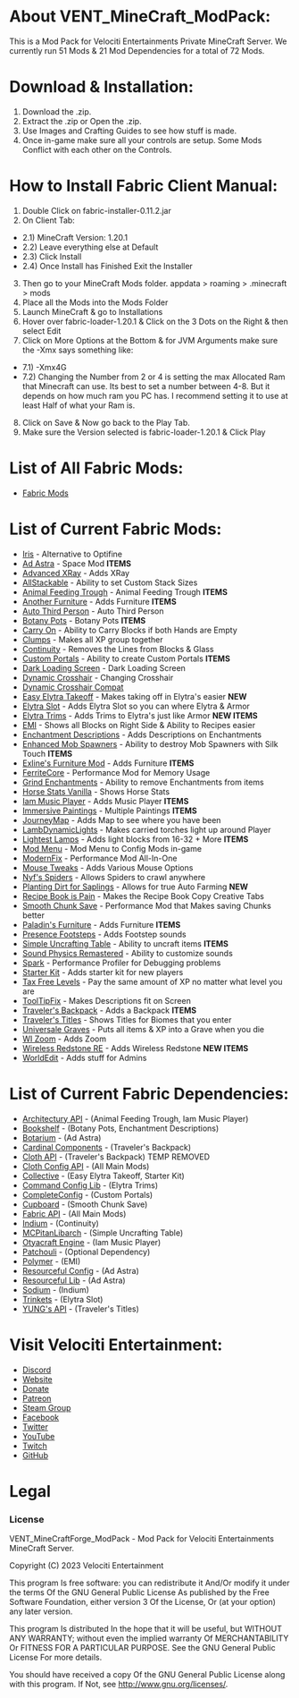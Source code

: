 # About VENT_MineCraft_ModPack:
This is a Mod Pack for Velociti Entertainments Private MineCraft Server. We currently run 51 Mods & 21 Mod Dependencies for a total of 72 Mods.

# Download & Installation:
1) Download the .zip.
2) Extract the .zip or Open the .zip.
3) Use Images and Crafting Guides to see how stuff is made.
4) Once in-game make sure all your controls are setup. Some Mods Conflict with each other on the Controls.

# How to Install Fabric Client Manual:
1) Double Click on fabric-installer-0.11.2.jar
2) On Client Tab:
- 2.1) MineCraft Version: 1.20.1
- 2.2) Leave everything else at Default
- 2.3) Click Install
- 2.4) Once Install has Finished Exit the Installer
3) Then go to your MineCraft Mods folder. appdata > roaming > .minecraft > mods
4) Place all the Mods into the Mods Folder
5) Launch MineCraft & go to Installations
6) Hover over fabric-loader-1.20.1 & Click on the 3 Dots on the Right & then select Edit
7) Click on More Options at the Bottom & for JVM Arguments make sure the -Xmx says something like:
- 7.1) -Xmx4G
- 7.2) Changing the Number from 2 or 4 is setting the max Allocated Ram that Minecraft can use. Its best to set a number between 4-8. But it depends on how much ram you PC has. I recommend setting it to use at least Half of what your Ram is.
8) Click on Save & Now go back to the Play Tab.
9) Make sure the Version selected is fabric-loader-1.20.1 & Click Play

# List of All Fabric Mods:
* [Fabric Mods]( https://gist.github.com/John-Paul-R/6819feb2f2f794df06ae678878cddaf3 )

# List of Current Fabric Mods:
* [Iris]( https://irisshaders.dev ) - Alternative to Optifine
* [Ad Astra]( https://www.curseforge.com/minecraft/mc-mods/ad-astra ) - Space Mod **ITEMS**
* [Advanced XRay]( https://www.curseforge.com/minecraft/mc-mods/advanced-xray-fabric-edition ) - Adds XRay
* [AllStackable]( https://www.curseforge.com/minecraft/mc-mods/all-stackable ) - Ability to set Custom Stack Sizes
* [Animal Feeding Trough]( https://www.curseforge.com/minecraft/mc-mods/animal-feeding-trough ) - Animal Feeding Trough **ITEMS**
* [Another Furniture]( https://www.curseforge.com/minecraft/mc-mods/another-furniture ) - Adds Furniture **ITEMS**
* [Auto Third Person]( https://www.curseforge.com/minecraft/mc-mods/auto-third-person ) - Auto Third Person
* [Botany Pots]( https://www.curseforge.com/minecraft/mc-mods/botany-pots ) - Botany Pots **ITEMS**
* [Carry On]( https://www.curseforge.com/minecraft/mc-mods/carry-on ) - Ability to Carry Blocks if both Hands are Empty
* [Clumps]( https://www.curseforge.com/minecraft/mc-mods/clumps ) - Makes all XP group together
* [Continuity]( https://www.curseforge.com/minecraft/mc-mods/continuity ) - Removes the Lines from Blocks & Glass
* [Custom Portals]( https://www.curseforge.com/minecraft/mc-mods/custom-portals ) - Ability to create Custom Portals **ITEMS**
* [Dark Loading Screen]( https://www.curseforge.com/minecraft/mc-mods/dark-loading-screen ) - Dark Loading Screen
* [Dynamic Crosshair]( https://www.curseforge.com/minecraft/mc-mods/dynamic-crosshair ) - Changing Crosshair
* [Dynamic Crosshair Compat]( https://www.curseforge.com/minecraft/mc-mods/dynamic-crosshair-compat )
* [Easy Elytra Takeoff]( https://www.curseforge.com/minecraft/mc-mods/easy-elytra-takeoff ) - Makes taking off in Elytra's easier **NEW**
* [Elytra Slot]( https://www.curseforge.com/minecraft/mc-mods/elytra-slot ) - Adds Elytra Slot so you can where Elytra & Armor
* [Elytra Trims]( https://www.curseforge.com/minecraft/mc-mods/elytra-trims ) - Adds Trims to Elytra's just like Armor **NEW ITEMS**
* [EMI]( https://www.curseforge.com/minecraft/mc-mods/emi ) - Shows all Blocks on Right Side & Ability to Recipes easier
* [Enchantment Descriptions]( https://www.curseforge.com/minecraft/mc-mods/enchantment-descriptions ) - Adds Descriptions on Enchantments
* [Enhanced Mob Spawners]( https://www.curseforge.com/minecraft/mc-mods/enhanced-mob-spawners ) - Ability to destroy Mob Spawners with Silk Touch **ITEMS**
* [Exline's Furniture Mod]( https://www.curseforge.com/minecraft/mc-mods/exlines-furniture ) - Adds Furniture **ITEMS**
* [FerriteCore]( https://www.curseforge.com/minecraft/mc-mods/ferritecore-fabric ) - Performance Mod for Memory Usage
* [Grind Enchantments]( https://www.curseforge.com/minecraft/mc-mods/grind-enchantments ) - Ability to remove Enchantments from items
* [Horse Stats Vanilla]( https://www.curseforge.com/minecraft/mc-mods/horsestatsvanilla ) - Shows Horse Stats
* [Iam Music Player]( https://www.curseforge.com/minecraft/mc-mods/iammusicplayer ) - Adds Music Player **ITEMS**
* [Immersive Paintings]( https://www.curseforge.com/minecraft/mc-mods/immersive-paintings ) - Multiple Paintings **ITEMS**
* [JourneyMap]( https://www.curseforge.com/minecraft/mc-mods/journeymap ) - Adds Map to see where you have been
* [LambDynamicLights]( https://www.curseforge.com/minecraft/mc-mods/lambdynamiclights ) - Makes carried torches light up around Player
* [Lightest Lamps]( https://www.curseforge.com/minecraft/mc-mods/lightest-lamps-fabric ) - Adds light blocks from 16-32 + More **ITEMS**
* [Mod Menu]( https://modrinth.com/mod/modmenu ) - Mod Menu to Config Mods in-game
* [ModernFix]( https://www.curseforge.com/minecraft/mc-mods/modernfix ) - Performance Mod All-In-One
* [Mouse Tweaks]( https://www.curseforge.com/minecraft/mc-mods/mouse-tweaks ) - Adds Various Mouse Options
* [Nyf's Spiders]( https://www.curseforge.com/minecraft/mc-mods/nyfs-spiders ) - Allows Spiders to crawl anywhere
* [Planting Dirt for Saplings]( https://www.curseforge.com/minecraft/mc-mods/planting-dirt-for-saplings ) - Allows for true Auto Farming **NEW**
* [Recipe Book is Pain]( https://www.curseforge.com/minecraft/mc-mods/recipe-book-is-pain ) - Makes the Recipe Book Copy Creative Tabs
* [Smooth Chunk Save]( https://www.curseforge.com/minecraft/mc-mods/smooth-chunk-save ) - Performance Mod that Makes saving Chunks better
* [Paladin's Furniture]( https://www.curseforge.com/minecraft/mc-mods/paladins-furniture ) - Adds Furniture **ITEMS**
* [Presence Footsteps]( https://www.curseforge.com/minecraft/mc-mods/presence-footsteps ) - Adds Footstep sounds
* [Simple Uncrafting Table]( https://www.curseforge.com/minecraft/mc-mods/simple-uncrafting-table-fabric ) - Ability to uncraft items **ITEMS**
* [Sound Physics Remastered]( https://www.curseforge.com/minecraft/mc-mods/sound-physics-remastered ) - Ability to customize sounds
* [Spark]( https://www.curseforge.com/minecraft/mc-mods/spark ) - Performance Profiler for Debugging problems
* [Starter Kit]( https://www.curseforge.com/minecraft/mc-mods/starter-kit ) - Adds starter kit for new players
* [Tax Free Levels]( https://www.curseforge.com/minecraft/mc-mods/tax-free-levels ) - Pay the same amount of XP no matter what level you are
* [ToolTipFix]( https://www.curseforge.com/minecraft/mc-mods/tooltipfix ) - Makes Descriptions fit on Screen
* [Traveler's Backpack]( https://www.curseforge.com/minecraft/mc-mods/travelers-backpack-fabric ) - Adds a Backpack **ITEMS**
* [Traveler's Titles]( https://www.curseforge.com/minecraft/mc-mods/travelers-titles-fabric ) - Shows Titles for Biomes that you enter
* [Universale Graves]( https://www.curseforge.com/minecraft/mc-mods/universal-graves ) - Puts all items & XP into a Grave when you die
* [WI Zoom]( https://www.curseforge.com/minecraft/mc-mods/wi-zoom ) - Adds Zoom
* [Wireless Redstone RE]( https://www.curseforge.com/minecraft/mc-mods/wirelessredstone ) - Adds Wireless Redstone **NEW ITEMS**
* [WorldEdit]( https://www.curseforge.com/minecraft/mc-mods/worldedit ) - Adds stuff for Admins

# List of Current Fabric Dependencies:
* [Architectury API]( https://www.curseforge.com/minecraft/mc-mods/architectury-api ) - (Animal Feeding Trough, Iam Music Player)
* [Bookshelf]( https://www.curseforge.com/minecraft/mc-mods/bookshelf ) - (Botany Pots, Enchantment Descriptions)
* [Botarium]( https://www.curseforge.com/minecraft/mc-mods/botarium ) - (Ad Astra)
* [Cardinal Components]( https://www.curseforge.com/minecraft/mc-mods/cardinal-components ) - (Traveler's Backpack)
* [Cloth API]( https://www.curseforge.com/minecraft/mc-mods/cloth-api ) - (Traveler's Backpack) TEMP REMOVED
* [Cloth Config API]( https://www.curseforge.com/minecraft/mc-mods/cloth-config ) - (All Main Mods)
* [Collective]( https://www.curseforge.com/minecraft/mc-mods/collective ) - (Easy Elytra Takeoff, Starter Kit)
* [Command Config Lib]( https://modrinth.com/mod/command-config ) - (Elytra Trims)
* [CompleteConfig]( https://www.curseforge.com/minecraft/mc-mods/completeconfig ) - (Custom Portals)
* [Cupboard]( https://www.curseforge.com/minecraft/mc-mods/cupboard ) - (Smooth Chunk Save)
* [Fabric API]( https://www.curseforge.com/minecraft/mc-mods/fabric-api ) - (All Main Mods)
* [Indium]( https://www.curseforge.com/minecraft/mc-mods/indium ) - (Continuity)
* [MCPitanLibarch]( https://www.curseforge.com/minecraft/mc-mods/mcpitanlibarch ) - (Simple Uncrafting Table)
* [Otyacraft Engine]( https://www.curseforge.com/minecraft/mc-mods/otyacraft-engine ) - (Iam Music Player)
* [Patchouli]( https://www.curseforge.com/minecraft/mc-mods/patchouli-fabric ) - (Optional Dependency)
* [Polymer]( https://www.curseforge.com/minecraft/mc-mods/polymer ) - (EMI)
* [Resourceful Config]( https://www.curseforge.com/minecraft/mc-mods/resourceful-config ) - (Ad Astra)
* [Resourceful Lib]( https://www.curseforge.com/minecraft/mc-mods/resourceful-lib ) - (Ad Astra)
* [Sodium]( https://www.curseforge.com/minecraft/mc-mods/sodium ) - (Indium)
* [Trinkets]( https://www.curseforge.com/minecraft/mc-mods/trinkets ) - (Elytra Slot)
* [YUNG's API]( https://www.curseforge.com/minecraft/mc-mods/yungs-api-fabric ) - (Traveler's Titles)

# Visit Velociti Entertainment:
* [Discord]( https://discord.velocitientertainment.com )
* [Website]( https://velocitientertainment.com )
* [Donate]( https://donate.velocitientertainment.com )
* [Patreon]( https://www.patreon.com/VelocitiEntertainment?fan_landing=true )
* [Steam Group]( https://steamcommunity.com/groups/velocitientertainment )
* [Facebook]( https://facebook.com/VelocitiEntertainment )
* [Twitter]( https://twitter.com/VelocitiEnt )
* [YouTube]( https://youtube.com/user/HumanTree92 )
* [Twitch]( https://twitch.tv/humantree92 )
* [GitHub]( https://github.com/HumanTree92 )

# Legal
### License
VENT_MineCraftForge_ModPack - Mod Pack for Velociti Entertainments MineCraft Server.

Copyright (C) 2023 Velociti Entertainment

This program Is free software: you can redistribute it And/Or modify it under the terms Of the GNU General Public License As published by the Free Software Foundation, either version 3 Of the License, Or (at your option) any later version.

This program Is distributed In the hope that it will be useful, but WITHOUT ANY WARRANTY; without even the implied warranty Of MERCHANTABILITY Or FITNESS FOR A PARTICULAR PURPOSE. See the GNU General Public License For more details.

You should have received a copy Of the GNU General Public License along with this program. If Not, see http://www.gnu.org/licenses/.
